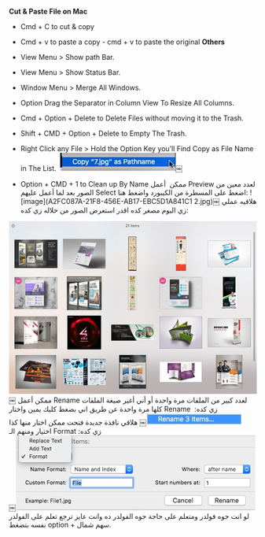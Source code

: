 **Cut & Paste File on Mac**
* Cmd + C to cut & copy
* Cmd + v to paste a copy - cmd + v to paste the original
**Others**
* View Menu > Show path Bar. 
* View Menu > Show Status Bar. 
* Window Menu > Merge All Windows. 
* Option Drag the Separator in Column View To Resize All Columns.
* Cmd + Option + Delete to Delete Files without moving it to the Trash. 
* Shift + CMD + Option + Delete to Empty The Trash. 
* Right Click any File > Hold the Option Key you’ll Find Copy as File Name in The List. 
![image](8602C12A-C0F7-4994-847C-53D3353AD4F0.jpg)￼

* Option + CMD + 1 to Clean up By Name
ممكن  أعمل Preview لعدد معين من الصور بعد لما أعمل عليهم Select اضغط على المسطرة من الكيبورد واضغط هنا:
![image](A2FC087A-21F8-456E-AB17-EBC5D1A841C1 2.jpg)￼
هلاقيه عملي زي البوم مصغر كده اقدر استعرض الصور من خلاله زي كده: 

![image](0DA3D6DF-E54E-4E61-B7D2-566C7D810CF8.jpg)￼
ممكن أعمل Rename لعدد كبير من الملفات مرة واحدة أو أني أغير صيغة الملفات كلها مرة واحدة عن طريق اني بضغط كليك يمين واختار Rename زي كده: 
![image](325CB015-3FDB-40DF-9262-80D66B8C245A.jpg)￼
هلاقي نافذة جديدة فتحت ممكن اختار منها كذا اختيار ومنهم الـ Format زي كده: 
![image](58581203-22CE-4C32-83E9-D88D63A80260.jpg)￼
لو انت جوه فولدر ومتعلم على حاجة جوه الفولدر ده وانت عايز ترجع تعلم على الفولدر نفسه بتضغط option + سهم شمال. 




